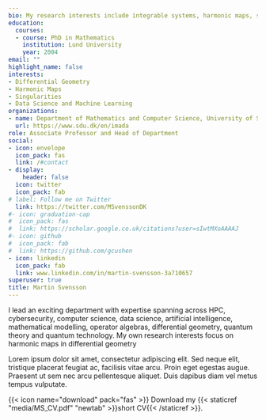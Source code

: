 ```yaml
---
bio: My research interests include integrable systems, harmonic maps, singularities and machine learning.
education:
  courses:
  - course: PhD in Mathematics
    institution: Lund University
    year: 2004
email: ""
highlight_name: false
interests:
- Differential Geometry
- Harmonic Maps
- Singularities
- Data Science and Machine Learning
organizations:
- name: Department of Mathematics and Computer Science, University of Southern Denmark 
  url: https://www.sdu.dk/en/imada
role: Associate Professor and Head of Department
social:
- icon: envelope
  icon_pack: fas
  link: /#contact
- display:
    header: false
  icon: twitter
  icon_pack: fab
# label: Follow me on Twitter
  link: https://twitter.com/MSvenssonDK
#- icon: graduation-cap
#  icon_pack: fas
#  link: https://scholar.google.co.uk/citations?user=sIwtMXoAAAAJ
#- icon: github
#  icon_pack: fab
#  link: https://github.com/gcushen
- icon: linkedin
  icon_pack: fab
  link: www.linkedin.com/in/martin-svensson-3a710657
superuser: true
title: Martin Svensson
---
```


I lead an exciting department with expertise spanning across HPC, cybersecurity, computer science, data science, artificial intelligence, mathematical modelling, operator algebras, differential geometry, quantum theory and quantum technology. My own research interests focus on harmonic maps in differential geometry

Lorem ipsum dolor sit amet, consectetur adipiscing elit. Sed neque elit, tristique placerat feugiat ac, facilisis vitae arcu. Proin eget egestas augue. Praesent ut sem nec arcu pellentesque aliquet. Duis dapibus diam vel metus tempus vulputate.

{{< icon name="download" pack="fas" >}} Download my {{< staticref "media/MS_CV.pdf" "newtab" >}}short CV{{< /staticref >}}.
